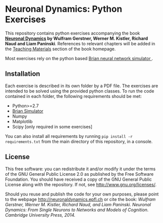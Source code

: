 # Neuronal Dynamics: Python Exercises

This repository contains python exercises accompanying the book **[Neuronal Dynamics](http://neuronaldynamics.epfl.ch/) by Wulfram Gerstner, Werner M. Kistler, Richard Naud and Liam Paninski**. References to relevant chapters will be added in the [Teaching Materials](http://neuronaldynamics.epfl.ch/lectures.html) section of the book homepage.

Most exercises rely on the python based [Brian neural network simulator ](https://github.com/brian-team/brian2).

## Installation

Each exercise is described in its own folder by a PDF file. The exercises are intended to be solved using the provided python classes. To run the code contained in each folder, the following requirements should be met:

* Python>=2.7
* [Brian Simulator](https://github.com/brian-team/brian2)
* Numpy
* Matplotlib
* Scipy [only required in some exercises]

You can also install all requirements by running ``pip install -r requirements.txt`` from the main directory of this repository, in a console.

## License

This free software: you can redistribute it and/or modify it under the terms of the GNU General Public License 2.0 as published by the Free Software Foundation. You should have received a copy of the GNU General Public License along with the repository. If not, see <http://www.gnu.org/licenses/>.

Should you reuse and publish the code for your own purposes, please point to the webpage <http://neuronaldynamics.epfl.ch> or cite the book:
*Wulfram Gerstner, Werner M. Kistler, Richard Naud, and Liam Paninski. Neuronal Dynamics: From Single Neurons to Networks and Models of Cognition. Cambridge University Press, 2014.*